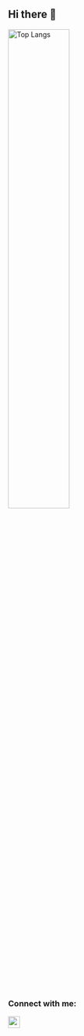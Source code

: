 ## Hi there 👋

<img alt="Top Langs" src="https://github-readme-stats.vercel.app/api/top-langs/?username=KoziukSerhiy&layout=compact" width="50%"/>

<h3 align="left">Connect with me:</h3>
<p align="left">
<a href="https://linkedin.com/in/serhiy-koziuk" target="blank">
  <img align="center" src="https://raw.githubusercontent.com/rahuldkjain/github-profile-readme-generator/master/src/images/icons/Social/linked-in-alt.svg" alt="serhiy-koziuk" height="24" width="24" />
</a>
</p>
